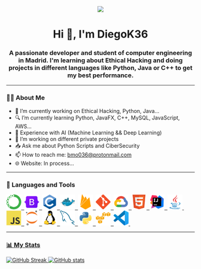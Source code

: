 <div id="header" align="center">
  <img src="https://media1.giphy.com/media/077i6AULCXc0FKTj9s/giphy.gif" width="200" />
  <h1 align="center">Hi 👋, I'm DiegoK36</h1>
  <h3 align="center">A passionate developer and student of computer engineering in Madrid. I'm learning about Ethical Hacking and doing projects in different languages like Python, Java or C++ to get my best performance.
    </div>

---
### 👨‍💻 About Me

- 📌 I’m currently working on Ethical Hacking, Python, Java...
- 🔍 I’m currently learning Python, JavaFX, C++, MySQL, JavaScript, AWS...
- 🤖 Experience with AI (Machine Learning && Deep Learning)
- 💼 I’m working on different private projects
- 📥 Ask me about Python Scripts and CiberSecurity
- 📫 How to reach me: bmo036@protonmail.com
- 🌐 Website: In process...

---
<div align="left">
  <h3>🔨 Languages and Tools</h3>
  <div>
    <a href="https://anaconda.org/" target="blank"><img src="https://github.com/devicons/devicon/blob/master/icons/anaconda/anaconda-original.svg" title="Anaconda" alt="Anaconda" width="40" height="40"/>&nbsp
    <a href="https://getbootstrap.com/" target="blank"><img src="https://github.com/devicons/devicon/blob/master/icons/bootstrap/bootstrap-original.svg" title="Boostrap" alt="Boostrap" width="40" height="40"/>&nbsp
    <a href="" target="blank"><img src="https://github.com/devicons/devicon/blob/master/icons/c/c-original.svg" title="C#" alt="C#" width="40" height="40"/>&nbsp
    <a href="https://www.docker.com/" target="blank"><img src="https://github.com/devicons/devicon/blob/master/icons/docker/docker-original.svg" title="Docker" alt="Docker" width="40" height="40"/>&nbsp
    <a href="https://firebase.google.com/?hl=es" target="blank"><img src="https://github.com/devicons/devicon/blob/master/icons/firebase/firebase-plain.svg" title="Firebase" alt="Firebase" width="40" height="40"/>&nbsp
    <a href="https://git-scm.com/" target="blank"><img src="https://github.com/devicons/devicon/blob/master/icons/git/git-original.svg" title="Git" alt="Git" width="40" height="40"/>&nbsp
    <a href="https://cloud.google.com/?hl=es" target="blank"><img src="https://github.com/devicons/devicon/blob/master/icons/googlecloud/googlecloud-original.svg" title="Cloud" alt="Cloud" width="40" height="40"/>&nbsp
    <a href="" target="blank"><img src="https://github.com/devicons/devicon/blob/master/icons/html5/html5-original.svg" title="HTML5" alt="HTML5" width="40" height="40"/>&nbsp
    <a href="https://www.jetbrains.com/idea/" target="blank"><img src="https://github.com/devicons/devicon/blob/master/icons/intellij/intellij-original.svg" title="Intellij" alt="Intellij" width="40" height="40"/>&nbsp
    <a href="https://www.java.com/es/" target="blank"><img src="https://github.com/devicons/devicon/blob/master/icons/java/java-original.svg" title="Java" alt="Java" width="40" height="40"/>&nbsp
    <a href="https://developer.mozilla.org/es/docs/Web/JavaScript" target="blank"><img src="https://github.com/devicons/devicon/blob/master/icons/javascript/javascript-original.svg" title="JavaScript" alt="JavaScript" width="40" height="40"/>&nbsp
    <a href="https://jupyter.org/" target="blank"><img src="https://github.com/devicons/devicon/blob/master/icons/jupyter/jupyter-original.svg" title="Jupyter" alt="Jupyter" width="40" height="40"/>&nbsp
    <a href="https://www.linux.org/" target="blank"><img src="https://github.com/devicons/devicon/blob/master/icons/linux/linux-original.svg" title="Linux" alt="Linux" width="40" height="40"/>&nbsp
    <a href="https://www.mysql.com/" target="blank"><img src="https://github.com/devicons/devicon/blob/master/icons/mysql/mysql-original.svg" title="MySQL" alt="MySQL" width="40" height="40"/>&nbsp
    <a href="https://www.python.org/downloads/" target="blank"><img src="https://github.com/devicons/devicon/blob/master/icons/python/python-original.svg" title="Python" alt="Python" width="40" height="40"/>&nbsp
    <a href="https://aws.amazon.com/es/partners/logo-guidelines/" target="blank"><img src="https://github.com/devicons/devicon/blob/master/icons/amazonwebservices/amazonwebservices-original.svg" title="AWS" alt="AWS" width="40" height="40"/>&nbsp
    <a href="https://code.visualstudio.com/" target="blank"><img src="https://github.com/devicons/devicon/blob/master/icons/vscode/vscode-original.svg" title="VSCode" alt="VSCode" width="40" height="40"/>&nbsp

---
### 📊 My Stats

![GitHub Streak](https://github-readme-streak-stats.herokuapp.com?user=DiegoK36&theme=tokyonight&hide_border=true)
![GitHub stats](https://github-readme-stats.vercel.app/api?username=DiegoK36&show_icons=true&theme=tokyonight&hide_border=true)

